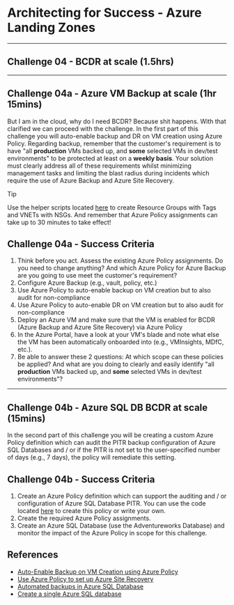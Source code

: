 # Architecting for Success - Azure Landing Zones

---

## Challenge 04 - BCDR at scale (1.5hrs)

---

## Challenge 04a - Azure VM Backup at scale (1hr 15mins)

But I am in the cloud, why do I need BCDR? Because shit happens. With that clarified we can proceed with the challenge. In the first part of this challenge you will auto-enable backup and DR on VM creation using Azure Policy. Regarding backup, remember that the customer's requirement is to have "all **production** VMs backed up, and **some** selected VMs in dev/test environments" to be protected at least on a **weekly basis**. Your solution must clearly address all of these requirements whilst minimizing management tasks and limiting the blast radius during incidents which require the use of Azure Backup and Azure Site Recovery.

> [!TIP]
> Use the helper scripts located [here](./../scripts) to create Resource Groups with Tags and VNETs with NSGs. And remember that Azure Policy assignments can take up to 30 minutes to take effect!

## Challenge 04a - Success Criteria

1. Think before you act. Assess the existing Azure Policy assignments. Do you need to change anything? And which Azure Policy for Azure Backup are you going to use meet the customer's requirement?
2. Configure Azure Backup (e.g., vault, policy, etc.)
3. Use Azure Policy to auto-enable backup on VM creation but to also audit for non-compliance
4. Use Azure Policy to auto-enable DR on VM creation but to also audit for non-compliance
6. Deploy an Azure VM and make sure that the VM is enabled for BCDR (Azure Backup and Azure Site Recovery) via Azure Policy
7. In the Azure Portal, have a look at your VM's blade and note what else the VM has been automatically onboarded into (e.g., VMInsights, MDfC, etc.).
8. Be able to answer these 2 questions: At which scope can these policies be applied? And what are you doing to clearly and easily identify "all **production** VMs backed up, and **some** selected VMs in dev/test environments"?

---

## Challenge 04b - Azure SQL DB BCDR at scale (15mins)

In the second part of this challenge you will be creating a custom Azure Policy definition which can audit the PITR backup configuration of Azure SQL Databases and / or if the PITR is not set to the user-specified number of days (e.g., 7 days), the policy will remediate this setting.

## Challenge 04b - Success Criteria

1. Create an Azure Policy definition which can support the auditing and / or configuration of Azure SQL Database PITR. You can use the code located [here](https://raw.githubusercontent.com/jonathan-vella/azure-landing-zones/main/Az%20Policy%20Definitions/Configure%20Azure%20SQL%20PITR/Deploy%20Azure%20SQL%20DB%20ShortTerm%20Backup.json) to create this policy or write your own.
2. Create the required Azure Policy assignments.
3. Create an Azure SQL Database (use the Adventureworks Database) and monitor the impact of the Azure Policy in scope for this challenge.

## References

- [Auto-Enable Backup on VM Creation using Azure Policy](https://learn.microsoft.com/en-us/azure/backup/backup-azure-auto-enable-backup)
- [Use Azure Policy to set up Azure Site Recovery](https://learn.microsoft.com/en-us/azure/site-recovery/azure-to-azure-how-to-enable-policy)
- [Automated backups in Azure SQL Database](https://learn.microsoft.com/en-us/azure/azure-sql/database/automated-backups-overview?view=azuresql)
- [Create a single Azure SQL database](https://learn.microsoft.com/en-us/azure/azure-sql/database/single-database-create-quickstart?view=azuresql&tabs=azure-portal)

